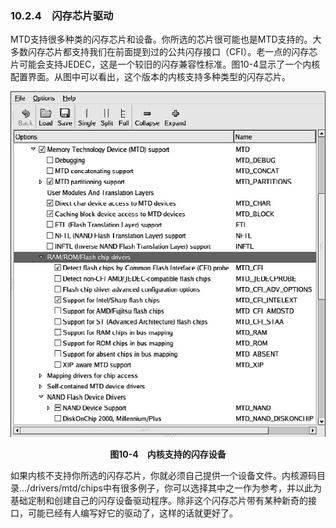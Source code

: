 ### 10.2.4　闪存芯片驱动

MTD支持很多种类的闪存芯片和设备。你所选的芯片很可能也是MTD支持的。大多数闪存芯片都支持我们在前面提到过的公共闪存接口（CFI）。老一点的闪存芯片可能会支持JEDEC，这是一个较旧的闪存兼容性标准。图10-4显示了一个内核配置界面。从图中可以看出，这个版本的内核支持多种类型的闪存芯片。

![260.png](../images/260.png)
<center class="my_markdown"><b class="my_markdown">图10-4　内核支持的闪存设备</b></center>

如果内核不支持你所选的闪存芯片，你就必须自己提供一个设备文件。内核源码目录.../drivers/mtd/chips中有很多例子，你可以选择其中之一作为参考，并以此为基础定制和创建自己的闪存设备驱动程序。除非这个闪存芯片带有某种新奇的接口，可能已经有人编写好它的驱动了，这样的话就更好了。


